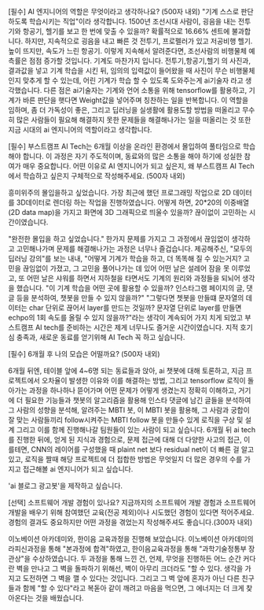 [필수] AI 엔지니어의 역할은 무엇이라고 생각하나요? (500자 내외)
"기계 스스로 판단하도록 학습시키는 직업"이라 생각합니다.
1500년 조선시대 사람이, 굉음을 내는 전투기와 항공기, 헬기를 보고 한 번에 맞출 수 있을까? 확률적으로 16.66% 센트에 불과합니다. 하지만, 지속적으로 굉음을 내고 빠른 것 전투기, 프로펠러가 있고 저공비행 헬기. 높이 뜨지만, 속도가 느린 항공기. 이렇게 지속해서 알려준다면, 조선사람의 비행물체 예측률은 점점 증가할 것입니다. 기계도 마찬가지 입니다. 전투기,항공기,헬기 의 사진과, 결과값을 넣고 기계 학습을 시킨 뒤, 임의의 입력값이 들어왔을 때 사진이 무슨 비행물체인지 맞추게 할 수 있는데, 어린 기계가 학습 할 수 있도록 도와주는게 ai기술자 라고 생각했습니다.
다른 점은 ai기술자는 기계와 언어 소통을 위해 tensorflow를 활용하고, 기계가 바른 판단을 햇다면 Weight값을 넣어주며 칭찬하는 일을 반복합니다.
이 역할을 임하며, 좀 더 가독성이 좋은, 그리고 딥러닝을 실생활에 활용도할 방법을 떠올리고 무수히 많은 사람들이 필요해 해결하지 못한 문제들을 해결해나가는 일을 떠올리는 것 또한 지금 시대의 ai 엔지니어의 역할이라고 생각합니다.

[필수] 부스트캠프 AI Tech는 6개월 이상을 온라인 환경에서 몰입하여 풀타임으로 학습해야 합니다.
이 과정은 자기 주도적이며, 동료와의 많은 소통을 해야 하기에 성실한 참여가 매우 중요합니다.
어떤 이유로 AI 엔지니어가 되고 싶은지, 왜 부스트캠프 AI Tech에서 학습하고 싶은지 구체적으로 작성해주세요. (500자 내외)

흥미위주의 몰입을하고 싶었습니다. 가장 최근에 했던 프로그래밍 작업으로 2D 데이터를 3D데이터로 렌더링 하는 작업을 진행하였습니다. 어떻게 하면, 20*20의 이중배열(2D data map)을 가지고 화면에 3D 그래픽으로 띄울수 있을까? 끊이없이 고민하는 시간이였습니다.

"완전한 몰입을 하고 싶었습니다."
한가지 문제를 가지고 그 과정에서 끊임없이 생각하고 고민해나가며 문제를 해결해나가는 과정은 너무나 즐겁습니다. 제공해주신, "모두의 딥러닝 강의"를 보는 내내, "어떻게 기계가 학습을 하고, 더 똑똑해 질 수 있는거지? 고민을 끊임없이 가졌고, 그 고민을 풀어나가는 데 있어 어떤 날은 설레어 잠을 못 이루었고, 또 어떤 날은 샤워를 하면서 지하철을 타면서도 기계의 원리와 과정들을 되뇌어 생각을 했습니다. "이 기계 학습을 어떤 곳에 활용할 수 있을까? 인스타그램 페이지의 글, 댓글 등을 분석하여, 챗봇을 만들 수 있지 않을까?" "그렇다면 쳇봇을 만들떄 문자열의 데이터는 char 단위로 끊어서 layer를 만드는 것일까? 문자열 단위로 layer를 만들면 echpo의 1회 속도를 올릴 수 있지 않을까?"라는 생각이 계속되어 가지 치게 되었고 부스트캠프 AI tech를 준비하는 시간은 제게 너무나도 즐거운 시간이였습니다. 지적 호기심 충족과, 새로운 동료를 얻기위해 AI Tech 꼭 하고 싶습니다.

[필수] 6개월 후 나의 모습은 어떨까요? (500자 내외)

6개월 뒤엔, 테이블 앞에 4~6명 되는 동료들과 앉아, ai 챗봇에 대해 토론하고, 지금 프로젝트에서 오차율이 발생한 이유와 이를 해결하는 방법, 그리고 tensorflow 로직이 돌아가는 과정을 하나하나 뜯어가며 어떤 문제가 어떻게 생겼는지 정확히 이해하고, 거기에 더 필요한 기능들과 챗봇의 알고리즘을 활용해 인스타 댓글에 남긴 글들을 분석하여 그 사람의 성향을 분석해, 알려주는 MBTI 봇, 이 MBTI 봇을 활용해, 그 사람과 궁합이 잘 맞는 사람들끼리 follow시켜주는 MBTI follow 봇을 만들수 있게 로직을 구상 및 설계 그리고 이를 함께 진행해나갈 팀원들이 있는 사람이 되고 싶습니다. 6개월 뒤 ai tech를 진행한 뒤에, 얻게 된 지식과 경험으로, 문제 접근에 대해 더 다양한 사고의 접근, 이를테면, CNN의 레이어를 구성했을 때 plaint net 보다 residual net이 더 빠른 걸 알고 있고, 로직을 짤때 해당 프로젝트에 더 접합한 방법은 무엇일지 더 많은 경우의 수를 가지고 접근해볼 ai 엔지니어가 되고 싶습니다.

'ai 블로그 광고봇'을 제작하고 싶습니다. 

[선택] 소프트웨어 개발 경험이 있나요?
지금까지의 소프트웨어 개발 경험과 소프트웨어 개발을 배우기 위해 참여했던 교육(전공 제외)이나 시도했던 경험이 있다면 적어주세요.
경험의 결과도 중요하지만 어떤 과정을 겪었는지 작성해주셔도 좋습니다.(300자 내외)

이노베이션 아카데미와, 한이음 교육과정을 진행해 보았습니다. 이노베이션 아카데미의 라피신과정을 통해 "본과정에 합격"하였고, 한이음교육과정을 통해 "과학기술정통부 장관상"을 수상하였습니다. 두 과정을 통해 느낀 건, 언제, 무엇을 진행하든 어느 순간 커다란 벽을 만나고 그 벽을 돌파하기 위해선, 벽이 아무리 크더라도 "할 수 있다. 생각을 가지고 도전하면 그 벽을 깰 수 있다는 것입니다. 그리고 그 벽 앞에 혼자가 아닌 다른 친구들과 함께 "할 수 있다"라고 복돋아 같이 깨려고 마음을 먹으면, 그 에너지는 더 크게 찾아온다는 것을 배웠습니다.
